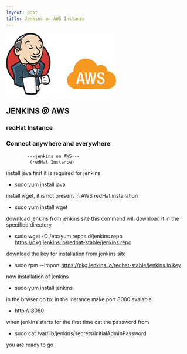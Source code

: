 ```yaml
---
layout: post
title: Jenkins on AWS Instance
---
```

![](/images/aws-jenkins.png)

## JENKINS @ AWS
### redHat Instance
### Connect anywhere and everywhere


			---jenkins on AWS---
			 (redHat Instance)
			 
install java first it is required for jenkins
- sudo yum install java

install wget, it is not present in AWS redHat installation
- sudo yum install wget

download jenkins from jenkins site
this command will download it in the specified directory
- sudo wget -O /etc/yum.repos.d/jenkins.repo https://pkg.jenkins.io/redhat-stable/jenkins.repo

download the key for installation from jenkins site
- sudo rpm --import https://pkg.jenkins.io/redhat-stable/jenkins.io.key

now installation of jenkins
- sudo yum install jenkins

in the brwser go to:
in the instance make port 8080 avaiable 
- http://<public ipv address of instance from AWS>:8080 

when jenkins starts for the first time cat the password from
- sudo cat /var/lib/jenkins/secrets/initialAdminPassword

you are ready to go
